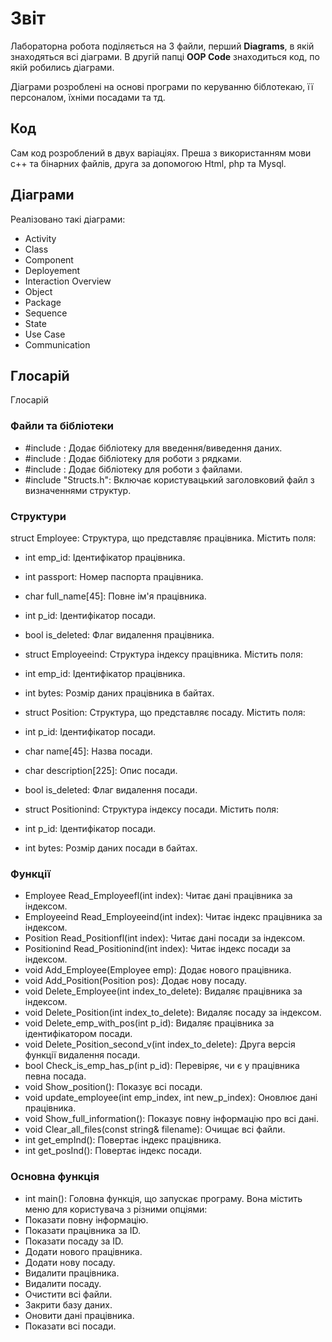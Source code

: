 # Звіт

Лабораторна робота поділяється на 3 файли, перший **Diagrams**, в якій знаходяться всі діаграми. В другій папці **OOP Code** знаходиться код, по якій робились діаграми.

Діаграми розроблені на основі програми по керуванню біблотекаю, її персоналом, їхніми посадами та тд.

## Код

Сам код розроблений в двух варіаціях. Преша з використанням мови с++ та бінарних файлів, друга за допомогою Html, php та Mysql.

## Діаграми

Реалізовано такі діаграми:

+ Activity
+ Class
+ Component
+ Deployement
+ Interaction Overview
+ Object
+ Package
+ Sequence
+ State
+ Use Case
+ Communication
  
## Глосарій
Глосарій

### Файли та бібліотеки
+ #include <iostream>: Додає бібліотеку для введення/виведення даних.
+ #include <cstring>: Додає бібліотеку для роботи з рядками.
+ #include <fstream>: Додає бібліотеку для роботи з файлами.
+ #include "Structs.h": Включає користувацький заголовковий файл з визначеннями структур.
### Структури
struct Employee: Структура, що представляє працівника. Містить поля:

+ int emp_id: Ідентифікатор працівника.
+ int passport: Номер паспорта працівника.
+ char full_name[45]: Повне ім'я працівника.
+ int p_id: Ідентифікатор посади.
+ bool is_deleted: Флаг видалення працівника.
+ struct Employeeind: Структура індексу працівника. Містить поля:

+ int emp_id: Ідентифікатор працівника.
+ int bytes: Розмір даних працівника в байтах.
+ struct Position: Структура, що представляє посаду. Містить поля:

+ int p_id: Ідентифікатор посади.
+ char name[45]: Назва посади.
+ char description[225]: Опис посади.
+ bool is_deleted: Флаг видалення посади.
+ struct Positionind: Структура індексу посади. Містить поля:

+ int p_id: Ідентифікатор посади.
+ int bytes: Розмір даних посади в байтах.
### Функції
+ Employee Read_Employeefl(int index): Читає дані працівника за індексом.
+ Employeeind Read_Employeeind(int index): Читає індекс працівника за індексом.
+ Position Read_Positionfl(int index): Читає дані посади за індексом.
+ Positionind Read_Positionind(int index): Читає індекс посади за індексом.
+ void Add_Employee(Employee emp): Додає нового працівника.
+ void Add_Position(Position pos): Додає нову посаду.
+ void Delete_Employee(int index_to_delete): Видаляє працівника за індексом.
+ void Delete_Position(int index_to_delete): Видаляє посаду за індексом.
+ void Delete_emp_with_pos(int p_id): Видаляє працівника за ідентифікатором посади.
+ void Delete_Position_second_v(int index_to_delete): Друга версія функції видалення посади.
+ bool Check_is_emp_has_p(int p_id): Перевіряє, чи є у працівника певна посада.
+ void Show_position(): Показує всі посади.
+ void update_employee(int emp_index, int new_p_index): Оновлює дані працівника.
+ void Show_full_information(): Показує повну інформацію про всі дані.
+ void Clear_all_files(const string& filename): Очищає всі файли.
+ int get_empInd(): Повертає індекс працівника.
+ int get_posInd(): Повертає індекс посади.
### Основна функція
+ int main(): Головна функція, що запускає програму. Вона містить меню для користувача з різними опціями:
+ Показати повну інформацію.
+ Показати працівника за ID.
+ Показати посаду за ID.
+ Додати нового працівника.
+ Додати нову посаду.
+ Видалити працівника.
+ Видалити посаду.
+ Очистити всі файли.
+ Закрити базу даних.
+ Оновити дані працівника.
+ Показати всі посади.
